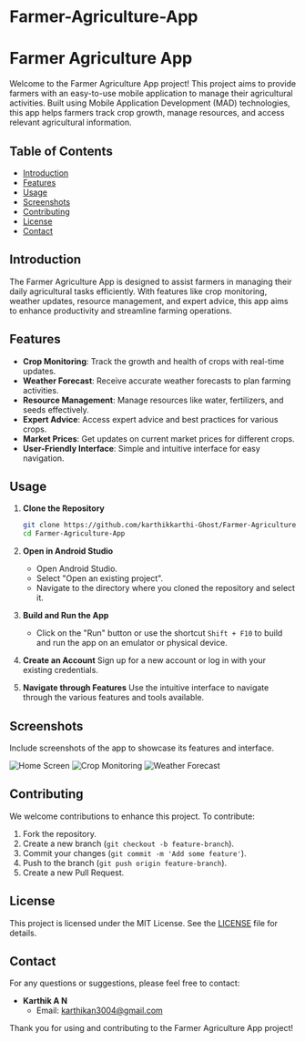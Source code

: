 # Farmer-Agriculture-App
# Farmer Agriculture App

Welcome to the Farmer Agriculture App project! This project aims to provide farmers with an easy-to-use mobile application to manage their agricultural activities. Built using Mobile Application Development (MAD) technologies, this app helps farmers track crop growth, manage resources, and access relevant agricultural information.

## Table of Contents

- [Introduction](#introduction)
- [Features](#features)
- [Usage](#usage)
- [Screenshots](#screenshots)
- [Contributing](#contributing)
- [License](#license)
- [Contact](#contact)

## Introduction

The Farmer Agriculture App is designed to assist farmers in managing their daily agricultural tasks efficiently. With features like crop monitoring, weather updates, resource management, and expert advice, this app aims to enhance productivity and streamline farming operations.

## Features

- **Crop Monitoring**: Track the growth and health of crops with real-time updates.
- **Weather Forecast**: Receive accurate weather forecasts to plan farming activities.
- **Resource Management**: Manage resources like water, fertilizers, and seeds effectively.
- **Expert Advice**: Access expert advice and best practices for various crops.
- **Market Prices**: Get updates on current market prices for different crops.
- **User-Friendly Interface**: Simple and intuitive interface for easy navigation.

## Usage

1. **Clone the Repository**
   ```bash
   git clone https://github.com/karthikkarthi-Ghost/Farmer-Agriculture-App.git
   cd Farmer-Agriculture-App
   ```

2. **Open in Android Studio**
   - Open Android Studio.
   - Select "Open an existing project".
   - Navigate to the directory where you cloned the repository and select it.

3. **Build and Run the App**
   - Click on the "Run" button or use the shortcut `Shift + F10` to build and run the app on an emulator or physical device.

4. **Create an Account**
   Sign up for a new account or log in with your existing credentials.

5. **Navigate through Features**
   Use the intuitive interface to navigate through the various features and tools available.

## Screenshots

Include screenshots of the app to showcase its features and interface.

![Home Screen](screenshots/home.png)
![Crop Monitoring](screenshots/crop_monitoring.png)
![Weather Forecast](screenshots/weather_forecast.png)

## Contributing

We welcome contributions to enhance this project. To contribute:

1. Fork the repository.
2. Create a new branch (`git checkout -b feature-branch`).
3. Commit your changes (`git commit -m 'Add some feature'`).
4. Push to the branch (`git push origin feature-branch`).
5. Create a new Pull Request.

## License

This project is licensed under the MIT License. See the [LICENSE](LICENSE) file for details.

## Contact

For any questions or suggestions, please feel free to contact:

- **Karthik A N**
  - Email: [karthikan3004@gmail.com](mailto:karthikan3004@gmail.com)

Thank you for using and contributing to the Farmer Agriculture App project!
